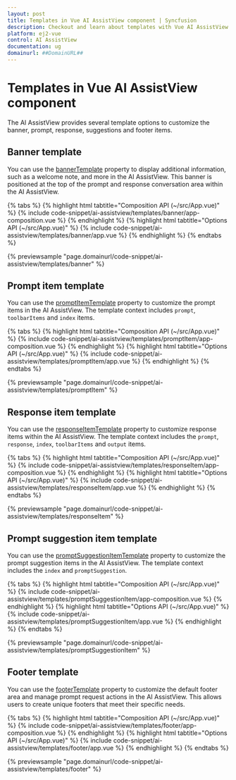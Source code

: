 ```yaml
---
layout: post
title: Templates in Vue AI AssistView component | Syncfusion
description: Checkout and learn about templates with Vue AI AssistView component of Syncfusion Essential JS 2 and more.
platform: ej2-vue
control: AI AssistView
documentation: ug
domainurl: ##DomainURL##
---
```


# Templates in Vue AI AssistView component

The AI AssistView provides several template options to customize the banner, prompt, response, suggestions and footer items.

## Banner template

You can use the [bannerTemplate](../api/ai-assist-view#bannertemplate) property to display additional information, such as a welcome note, and more in the AI AssistView. This banner is positioned at the top of the prompt and response conversation area within the AI AssistView.

{% tabs %}
{% highlight html tabtitle="Composition API (~/src/App.vue)" %}
{% include code-snippet/ai-assistview/templates/banner/app-composition.vue %}
{% endhighlight %}
{% highlight html tabtitle="Options API (~/src/App.vue)" %}
{% include code-snippet/ai-assistview/templates/banner/app.vue %}
{% endhighlight %}
{% endtabs %}
  
{% previewsample "page.domainurl/code-snippet/ai-assistview/templates/banner" %}

## Prompt item template

You can use the [promptItemTemplate](../api/ai-assist-view#promptitemtemplate) property to customize the prompt items in the AI AssistView. The template context includes `prompt`, `toolbarItems` and `index` items.

{% tabs %}
{% highlight html tabtitle="Composition API (~/src/App.vue)" %}
{% include code-snippet/ai-assistview/templates/promptItem/app-composition.vue %}
{% endhighlight %}
{% highlight html tabtitle="Options API (~/src/App.vue)" %}
{% include code-snippet/ai-assistview/templates/promptItem/app.vue %}
{% endhighlight %}
{% endtabs %}
  
{% previewsample "page.domainurl/code-snippet/ai-assistview/templates/promptItem" %}

## Response item template

You can use the [responseItemTemplate](../api/ai-assist-view#responseitemtemplate) property to customize response items within the AI AssistView. The template context includes the `prompt`, `response`, `index`, `toolbarItems` and `output` items.

{% tabs %}
{% highlight html tabtitle="Composition API (~/src/App.vue)" %}
{% include code-snippet/ai-assistview/templates/responseItem/app-composition.vue %}
{% endhighlight %}
{% highlight html tabtitle="Options API (~/src/App.vue)" %}
{% include code-snippet/ai-assistview/templates/responseItem/app.vue %}
{% endhighlight %}
{% endtabs %}
  
{% previewsample "page.domainurl/code-snippet/ai-assistview/templates/responseItem" %}

## Prompt suggestion item template

You can use the [promptSuggestionItemTemplate](../api/ai-assist-view#promptsuggestionitemtemplate) property to customize the prompt suggestion items in the AI AssistView. The template context includes the `index` and `promptSuggestion`.

{% tabs %}
{% highlight html tabtitle="Composition API (~/src/App.vue)" %}
{% include code-snippet/ai-assistview/templates/promptSuggestionItem/app-composition.vue %}
{% endhighlight %}
{% highlight html tabtitle="Options API (~/src/App.vue)" %}
{% include code-snippet/ai-assistview/templates/promptSuggestionItem/app.vue %}
{% endhighlight %}
{% endtabs %}
  
{% previewsample "page.domainurl/code-snippet/ai-assistview/templates/promptSuggestionItem" %}

## Footer template

You can use the [footerTemplate](../api/ai-assist-view#footertemplate) property to customize the default footer area and manage prompt request actions in the AI AssistView. This allows users to create unique footers that meet their specific needs.

{% tabs %}
{% highlight html tabtitle="Composition API (~/src/App.vue)" %}
{% include code-snippet/ai-assistview/templates/footer/app-composition.vue %}
{% endhighlight %}
{% highlight html tabtitle="Options API (~/src/App.vue)" %}
{% include code-snippet/ai-assistview/templates/footer/app.vue %}
{% endhighlight %}
{% endtabs %}
  
{% previewsample "page.domainurl/code-snippet/ai-assistview/templates/footer" %}
